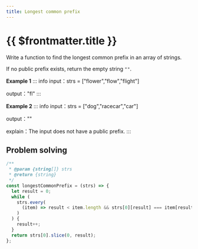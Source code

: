 ```yaml
---
title: Longest common prefix
---
```


# {{ $frontmatter.title }}

Write a function to find the longest common prefix in an array of strings.

If no public prefix exists, return the empty string `""`.

**Example 1**
::: info
input：strs = ["flower","flow","flight"]

output："fl"
:::

**Example 2**
::: info
input：strs = ["dog","racecar","car"]

output：""

explain：The input does not have a public prefix.
:::

## Problem solving

```js
/**
 * @param {string[]} strs
 * @return {string}
 */
const longestCommonPrefix = (strs) => {
  let result = 0;
  while (
    strs.every(
      (item) => result < item.length && strs[0][result] === item[result]
    )
  ) {
    result++;
  }
  return strs[0].slice(0, result);
};
```
